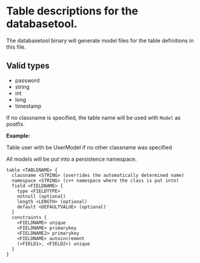 # Table descriptions for the databasetool.

The databasetool binary will generate model files for the
table definitions in this file.

## Valid types
* password
* string
* int
* long
* timestamp

If no classname is specified, the table name will be used with `Model` as postfix.

**Example:**

Table user with be UserModel if no other classname was specified

All models will be put into a persistence namespace.

```
table <TABLENAME> {
  classname <STRING> (overrides the automatically determined name)
  namespace <STRING> (c++ namespace where the class is put into)
  field <FIELDNAME> {
    type <FIELDTYPE>
    notnull (optional)
    length <LENGTH> (optional)
    default <DEFAULTVALUE> (optional)
  }
  constraints {
    <FIELDNAME> unique
    <FIELDNAME> primarykey
    <FIELDNAME2> primarykey
    <FIELDNAME> autoincrement
    (<FIELD1>, <FIELD2>) unique
  }
}
```

